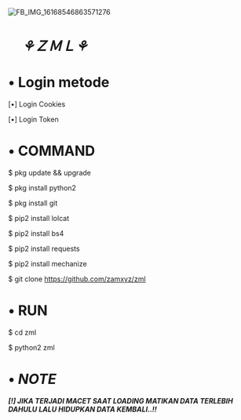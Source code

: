![FB_IMG_16168546863571276](https://user-images.githubusercontent.com/79139059/115128175-1e16f100-a006-11eb-9b9f-21aed4a1f5ac.jpg)
# 　**_⚘ＺＭＬ⚘_**

# • **Login metode**

[•] Login Cookies

[•] Login Token


# • **COMMAND**

$ pkg update && upgrade

$ pkg install python2

$ pkg install git

$ pip2 install lolcat

$ pip2 install bs4

$ pip2 install requests

$ pip2 install mechanize

$ git clone https://github.com/zamxyz/zml


# • **RUN**

$ cd zml

$ python2 zml

# • _**NOTE**_

_**[!] JIKA TERJADI MACET SAAT LOADING MATIKAN DATA TERLEBIH DAHULU LALU HIDUPKAN DATA KEMBALI..!!**_
